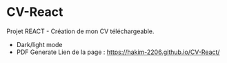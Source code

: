 # CV-React
Projet REACT - Création de mon CV téléchargeable.
- Dark/light mode
- PDF Generate
Lien de la page : https://hakim-2206.github.io/CV-React/
